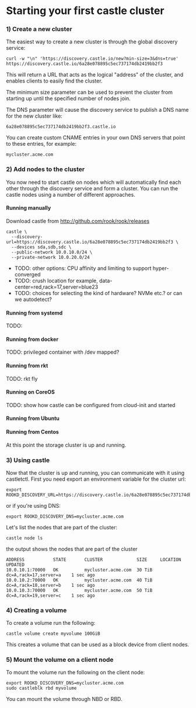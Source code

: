 # Starting your first castle cluster

### 1) Create a new cluster

The easiest way to create a new cluster is through the global discovery service:

```
curl -w "\n" 'https://discovery.castle.io/new?min-size=3&dns=true'
https://discovery.castle.io/6a28e078895c5ec737174db2419bb2f3
```

This will return a URL that acts as the logical "address" of the cluster, and enables
clients to easily find the cluster.

The minimum size parameter can be used to prevent the cluster from starting up until
the specified number of nodes join. 

The DNS parameter will cause the discovery service to publish a DNS name for 
the new cluster like:

```
6a28e078895c5ec737174db2419bb2f3.castle.io
```

You can create custom CNAME entries in your own DNS servers that point to these entries, 
for example:

```
mycluster.acme.com
```

### 2) Add nodes to the cluster

You now need to start castle on nodes which will automatically find each other through
the discovery service and form a cluster. You can run the castle nodes using a number
of different approaches.

#### Running manually

Download castle from http://github.com/rook/rook/releases

```
castle \
  --discovery-url=https://discovery.castle.io/6a28e078895c5ec737174db2419bb2f3 \
  --devices sda,sdb,sdc \
  --public-network 10.0.10.0/24 \
  --private-network 10.0.20.0/24
```

* TODO: other options: CPU affinity and limiting to support hyper-converged
* TODO: crush location for example, data-center=red,rack=17,server=blue23
* TODO: choices for selecting the kind of hardware? NVMe etc.? or can we autodetect?

#### Running from systemd

TODO:

#### Running from docker

TODO: privileged container with /dev mapped?

#### Running from rkt

TODO: rkt fly

#### Running on CoreOS

TODO: show how castle can be configured from cloud-init and started

#### Running from Ubuntu

#### Running from Centos

At this point the storage cluster is up and running.

### 3) Using castle

Now that the cluster is up and running, you can communicate with it using castletctl. First
you need export an environment variable for the cluster url:

```
export ROOKD_DISCOVERY_URL=https://discovery.castle.io/6a28e078895c5ec737174db2419bb2f3
```

or if you're using DNS:

```
export ROOKD_DISCOVERY_DNS=mycluster.acme.com
```

Let's list the nodes that are part of the cluster:

```
castle node ls
```

the output shows the nodes that are part of the cluster

```
ADDRESS           STATE       CLUSTER             SIZE     LOCATION                 UPDATED
10.0.10.1:70000   OK          mycluster.acme.com  30 TiB   dc=A,rack=17,server=a    1 sec ago
10.0.10.2:70000   OK          mycluster.acme.com  40 TiB   dc=A,rack=18,server=b    1 sec ago
10.0.10.3:70000   OK          mycluster.acme.com  50 TiB   dc=A,rack=19,server=c    1 sec ago
```

### 4) Creating a volume

To create a volume run the following:

```
castle volume create myvolume 100GiB
```

This creates a volume that can be used as a block device from client nodes.

### 5) Mount the volume on a client node

To mount the volume run the following on the client node:

```
export ROOKD_DISCOVERY_DNS=mycluster.acme.com
sudo castleblk rbd myvolume
```

You can mount the volume through NBD or RBD.
